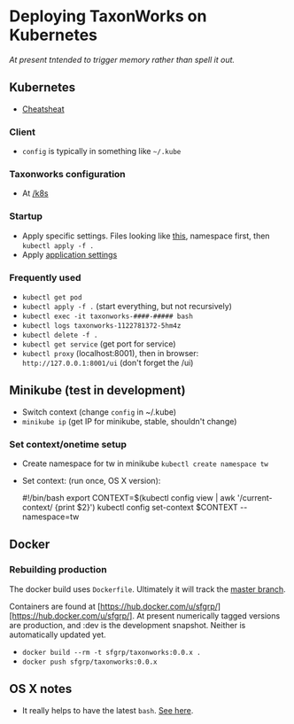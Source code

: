 # Deploying TaxonWorks on Kubernetes 

_At present tntended to trigger memory rather than spell it out._

## Kubernetes

* [Cheatsheat](https://kubernetes.io/docs/user-guide/kubectl-cheatsheet/)

### Client

* `config` is typically in something like `~/.kube`

### Taxonworks configuration

* At [/k8s](https://github.com/SpeciesFileGroup/taxonworks/tree/development/k8s)

### Startup

* Apply specific settings. Files looking like [this](https://github.com/SpeciesFileGroup/taxonworks/tree/development/k8s/dev), namespace first, then  `kubectl apply -f .`
* Apply [application settings](https://github.com/SpeciesFileGroup/taxonworks/tree/development/k8s)

### Frequently used

* `kubectl get pod`
* `kubectl apply -f .` (start everything, but not recursively)
* `kubectl exec -it taxonworks-####-##### bash`
* `kubectl logs taxonworks-1122781372-5hm4z`
* `kubectl delete -f .`
* `kubectl get service` (get port for service)
* `kubectl proxy` (localhost:8001), then in browser: `http://127.0.0.1:8001/ui` (don't forget the /ui)

## Minikube (test in development)

* Switch context (change `config` in ~/.kube)
* `minikube ip` (get IP for minikube, stable, shouldn't change)

### Set context/onetime setup

* Create namespace for tw in minikube `kubectl create namespace tw`
* Set context: (run once, OS X version):

    #!/bin/bash
    export CONTEXT=$(kubectl config view | awk '/current-context/ {print $2}')
    kubectl config set-context $CONTEXT --namespace=tw

## Docker 

### Rebuilding production

The docker build uses `Dockerfile`.  Ultimately it will track the [master branch](https://github.com/SpeciesFileGroup/taxonworks/tree/master).

Containers are found at [https://hub.docker.com/u/sfgrp/][https://hub.docker.com/u/sfgrp/]. At present numerically tagged versions are production, and :dev is the development snapshot.  Neither is automatically updated yet.

* `docker build --rm -t sfgrp/taxonworks:0.0.x .` 
* `docker push sfgrp/taxonworks:0.0.x`

## OS X notes

* It really helps to have the latest `bash`.  [See here](https://apple.stackexchange.com/questions/193411/update-bash-to-version-4-0-on-osx/197172).

